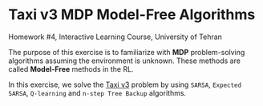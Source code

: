 # Taxi v3 MDP Model-Free Algorithms

Homework #4, Interactive Learning Course, University of Tehran

The purpose of this exercise is to familiarize with **MDP** problem-solving algorithms assuming the environment is unknown. 
These methods are called **Model-Free** methods in the RL.

In this exercise, we solve the [Taxi v3](https://www.gymlibrary.dev/environments/toy_text/taxi/) problem by using `SARSA`, `Expected SARSA`, `Q-learning` and `n-step Tree Backup` algorithms.
